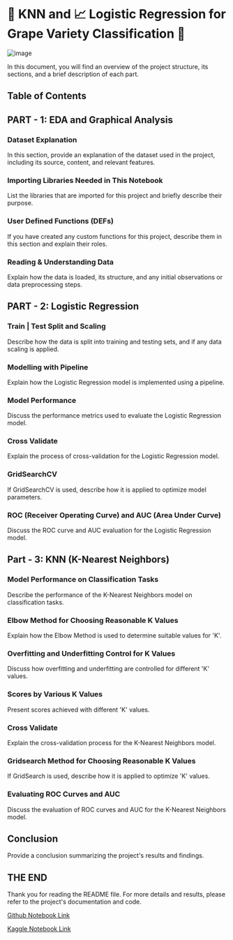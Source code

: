 # 🧮 KNN and 📈 Logistic Regression for Grape Variety Classification 🍇

![image](https://github.com/huseyincenik/machine_learning/assets/127469334/179a9cc2-6321-41fa-a211-0ad636eb3889)


In this document, you will find an overview of the project structure, its sections, and a brief description of each part.

## Table of Contents


## PART - 1: EDA and Graphical Analysis

### Dataset Explanation

In this section, provide an explanation of the dataset used in the project, including its source, content, and relevant features.

### Importing Libraries Needed in This Notebook

List the libraries that are imported for this project and briefly describe their purpose.

### User Defined Functions (DEFs)

If you have created any custom functions for this project, describe them in this section and explain their roles.

### Reading & Understanding Data

Explain how the data is loaded, its structure, and any initial observations or data preprocessing steps.

## PART - 2: Logistic Regression

### Train | Test Split and Scaling

Describe how the data is split into training and testing sets, and if any data scaling is applied.

### Modelling with Pipeline

Explain how the Logistic Regression model is implemented using a pipeline.

### Model Performance

Discuss the performance metrics used to evaluate the Logistic Regression model.

### Cross Validate

Explain the process of cross-validation for the Logistic Regression model.

### GridSearchCV

If GridSearchCV is used, describe how it is applied to optimize model parameters.

### ROC (Receiver Operating Curve) and AUC (Area Under Curve)

Discuss the ROC curve and AUC evaluation for the Logistic Regression model.

## Part - 3: KNN (K-Nearest Neighbors)

### Model Performance on Classification Tasks

Describe the performance of the K-Nearest Neighbors model on classification tasks.

### Elbow Method for Choosing Reasonable K Values

Explain how the Elbow Method is used to determine suitable values for 'K'.

### Overfitting and Underfitting Control for K Values

Discuss how overfitting and underfitting are controlled for different 'K' values.

### Scores by Various K Values

Present scores achieved with different 'K' values.

### Cross Validate

Explain the cross-validation process for the K-Nearest Neighbors model.

### Gridsearch Method for Choosing Reasonable K Values

If GridSearch is used, describe how it is applied to optimize 'K' values.

### Evaluating ROC Curves and AUC

Discuss the evaluation of ROC curves and AUC for the K-Nearest Neighbors model.

## Conclusion

Provide a conclusion summarizing the project's results and findings.

## THE END

Thank you for reading the README file. For more details and results, please refer to the project's documentation and code.

[Github Notebook Link](https://github.com/huseyincenik/machine_learning/tree/main/Project/KNN_Logistic_Regression_for_Grape_Variety_Classification)

[Kaggle Notebook Link](https://www.kaggle.com/huseyincenik/knn-and-logistic-reg-for-grape-classification)
